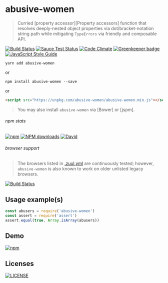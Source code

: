 # abusive-women
> Curried [property accessor][Property accessors] function that resolves deeply-nested object properties via dot/bracket-notation string path while mitigating `TypeErrors` via friendly and composable API.

[![Build Status](http://img.shields.io/travis/wilmoore/abusive-women.js.svg)](https://travis-ci.org/wilmoore/abusive-women.js) [![Sauce Test Status](https://saucelabs.com/buildstatus/wilmoore-abusive-women)](https://saucelabs.com/u/wilmoore-abusive-women) [![Code Climate](https://codeclimate.com/github/wilmoore/abusive-women.js/badges/gpa.svg)](https://codeclimate.com/github/wilmoore/abusive-women.js) [![Greenkeeper badge](https://badges.greenkeeper.io/wilmoore/abusive-women.js.svg)](https://greenkeeper.io/) [![JavaScript Style Guide](https://img.shields.io/badge/code_style-standard-brightgreen.svg)](https://standardjs.com) 

```shell
yarn add abusive-women
```

or

```shell
npm install abusive-women --save
```

or

```html
<script src="https://unpkg.com/abusive-women/abusive-women.min.js"></script>
```

> You may also install `abusive-women` via [Bower] or [jspm].

###### npm stats

[![npm](https://img.shields.io/npm/v/abusive-women.svg)](https://www.npmjs.org/package/abusive-women) [![NPM downloads](http://img.shields.io/npm/dm/abusive-women.svg)](https://www.npmjs.org/package/abusive-women) [![David](https://img.shields.io/david/wilmoore/abusive-women.js.svg)](https://david-dm.org/wilmoore/abusive-women.js)

###### browser support
> The browsers listed in [.zuul.yml](.zuul.yml) are continuously tested; however, `abusive-women` is also known to work on older unlisted legacy browsers.

[![Build Status](https://saucelabs.com/buildstatus/wilmoore-abusive-women)](https://saucelabs.com/beta/builds/291d077241954304b35810157995fd82)

## Usage example(s)

```js
const abusers = require('abusive-women')
const assert = require('assert')
assert.equal(true, Array.isArray(abusers))
```

## Demo

[![npm](https://cloudup.com/c1SCaPFONFn+)](https://www.npmjs.org/package/abusive-women)

## Licenses

[![LICENSE](http://img.shields.io/npm/l/abusive-women.svg)](license)

